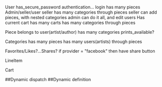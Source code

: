 User
  has_secure_password
  authentication...
  login
  has many pieces
  Admin/seller/user
    seller has many categories through pieces
    seller can add pieces, with nested categories
    admin can do it all, and edit users
  Has current cart
  has many carts
  has many categories through pieces


Piece
  belongs to user(artist/author)
  has many categories
  prints_available?

Categories
  has many pieces
  has many users(artists) through pieces
  

Favorites/Likes?...Shares?
  if provider = "facebook" then have share button

LineItem

Cart

##Dynamic dispatch
##Dynamic definition